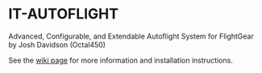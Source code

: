 # IT-AUTOFLIGHT
Advanced, Configurable, and Extendable Autoflight System for FlightGear by Josh Davidson (Octal450)

See the [wiki page](http://wiki.flightgear.org/IT-AUTOFLIGHT) for more information and installation instructions.
